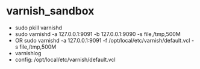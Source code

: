# varnish_sandbox

- sudo pkill varnishd
- sudo varnishd -a 127.0.0.1:9091 -b 127.0.0.1:9090 -s file,/tmp,500M
- OR sudo varnishd -a 127.0.0.1:9091 -f /opt/local/etc/varnish/default.vcl -s file,/tmp,500M
- varnishlog
- config: /opt/local/etc/varnish/default.vcl
